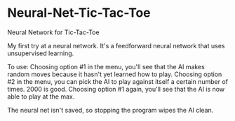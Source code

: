 # Neural-Net-Tic-Tac-Toe
Neural Network for Tic-Tac-Toe

My first try at a neural network. It's a feedforward neural network that uses unsupervised learning. 

To use: 
Choosing option #1 in the menu, you'll see that the AI makes random moves because it hasn't yet learned how to play. 
Choosing option #2 in the menu, you can pick the AI to play against itself a certain number of times. 2000 is good. 
Choosing option #1 again, you'll see that the AI is now able to play at the max. 

The neural net isn't saved, so stopping the program wipes the AI clean. 